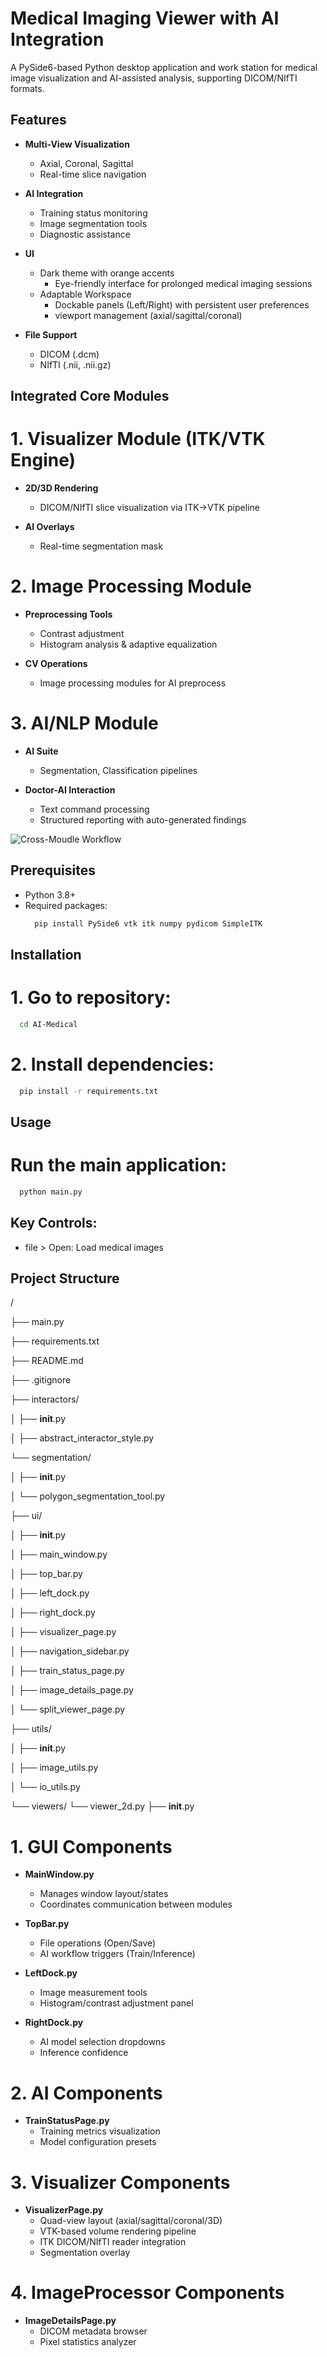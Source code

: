 # Medical Imaging Viewer with AI Integration

A PySide6-based Python desktop application and work station for medical image visualization and AI-assisted analysis, supporting DICOM/NIfTI formats.

## Features

- **Multi-View Visualization**
  - Axial, Coronal, Sagittal
  - Real-time slice navigation

- **AI Integration**
  - Training status monitoring
  - Image segmentation tools
  - Diagnostic assistance

- **UI**
  - Dark theme with orange accents
    * Eye-friendly interface for prolonged medical imaging sessions
  - Adaptable Workspace
    * Dockable panels (Left/Right) with persistent user preferences
    * viewport management (axial/sagittal/coronal)

- **File Support**
  - DICOM (.dcm)
  - NIfTI (.nii, .nii.gz)

## Integrated Core Modules

# 1. Visualizer Module (ITK/VTK Engine)
- **2D/3D Rendering**
    * DICOM/NIfTI slice visualization via ITK->VTK pipeline

- **AI Overlays**
    * Real-time segmentation mask

# 2. Image Processing Module
- **Preprocessing Tools**
    * Contrast adjustment
    * Histogram analysis & adaptive equalization

- **CV Operations**
    * Image processing modules for AI preprocess

# 3. AI/NLP Module
- **AI Suite**
    * Segmentation, Classification pipelines

- **Doctor-AI Interaction**
    * Text command processing
    * Structured reporting with auto-generated findings

![Cross-Moudle Workflow](medical_workflow.png)

## Prerequisites

- Python 3.8+
- Required packages:
  ```bash
    pip install PySide6 vtk itk numpy pydicom SimpleITK
  ```

## Installation

# 1. Go to repository:
  ```bash
    cd AI-Medical
  ```
# 2. Install dependencies:
  ```bash
    pip install -r requirements.txt
  ```

## Usage
# Run the main application:
  ```bash
    python main.py
  ```

## Key Controls:

- file > Open: Load medical images

## Project Structure
/

├── main.py

├── requirements.txt

├── README.md

├── .gitignore

├── interactors/

  │   ├── __init__.py

  │   ├── abstract_interactor_style.py

  └── segmentation/

  │       ├── __init__.py

  │       └── polygon_segmentation_tool.py

├── ui/

  │   ├── __init__.py

  │   ├── main_window.py

  │   ├── top_bar.py

  │   ├── left_dock.py

  │   ├── right_dock.py

  │   ├── visualizer_page.py

  │   ├── navigation_sidebar.py

  │   ├── train_status_page.py

  │   ├── image_details_page.py

  │   └── split_viewer_page.py

├── utils/

  │   ├── __init__.py

  │   ├── image_utils.py

  │   └── io_utils.py

└── viewers/
    └── viewer_2d.py
    ├── __init__.py

# 1. GUI Components
- **MainWindow.py**
    * Manages window layout/states
    * Coordinates communication between modules

- **TopBar.py**
    * File operations (Open/Save)
    * AI workflow triggers (Train/Inference)

- **LeftDock.py**
    * Image measurement tools
    * Histogram/contrast adjustment panel

- **RightDock.py**
    * AI model selection dropdowns
    * Inference confidence

# 2. AI Components
- **TrainStatusPage.py**
    * Training metrics visualization
    * Model configuration presets

# 3. Visualizer Components
- **VisualizerPage.py**
    * Quad-view layout (axial/sagittal/coronal/3D)
    * VTK-based volume rendering pipeline
    * ITK DICOM/NIfTI reader integration
    * Segmentation overlay

# 4. ImageProcessor Components
- **ImageDetailsPage.py**
    * DICOM metadata browser
    * Pixel statistics analyzer



